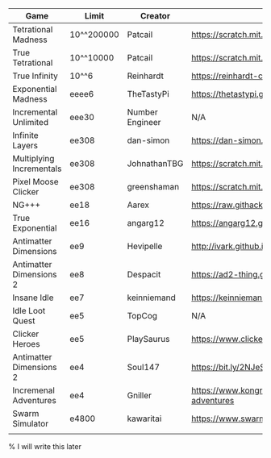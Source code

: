 | Game                     | Limit      | Creator         | Link                                                            |
|--------------------------|------------|-----------------|-----------------------------------------------------------------|
| Tetrational Madness      | 10^^200000 | Patcail         | https://scratch.mit.edu/projects/341525196/                     |
| True Tetrational         | 10^^10000  | Patcail         | https://scratch.mit.edu/projects/310919497/                     |
| True Infinity            | 10^^6      | Reinhardt       | https://reinhardt-c.github.io/TrueInfinity/                     |
| Exponential Madness      | eeee6      | TheTastyPi      | https://thetastypi.github.io/Exponential-Madness/               |
| Incremental Unlimited    | eee30      | Number Engineer | N/A                                                             |
| Infinite Layers          | ee308      | dan-simon       | https://dan-simon.github.io/misc/b2/                            |
| Multiplying Incrementals | ee308      | JohnathanTBG    | https://scratch.mit.edu/projects/325680353/                     |
| Pixel Moose Clicker      | ee308      | greenshaman     | https://scratch.mit.edu/projects/337681661/                     |
| NG+++                    | ee18       | Aarex           | https://raw.githack.com/aarextiaokhiao/IvarK.github.io/master/  |
| True Exponential         | ee16       | angarg12        | https://angarg12.github.io/TrueExponential/                     |
| Antimatter Dimensions    | ee9        | Hevipelle       | http://ivark.github.io/                                         |
| Antimatter Dimensions 2  | ee8        | Despacit        | https://ad2-thing.glitch.me/                                    |
| Insane Idle              | ee7        | keinniemand     | https://keinniemand.github.io/InsaneIdle/                       |
| Idle Loot Quest          | ee5        | TopCog          | N/A                                                             |
| Clicker Heroes           | ee5        | PlaySaurus      | https://www.clickerheroes.com/                                  |
| Antimatter Dimensions 2  | ee4        | Soul147         | https://bit.ly/2NJeSTu/                                         |
| Incremenal Adventures    | ee4        | Gniller         | https://www.kongregate.com/games/Gniller/incremental-adventures |
| Swarm Simulator          | e4800      | kawaritai       | https://www.swarmsim.com/                                       |
|                          |            |                 |                                                                 |
% I will write this later
